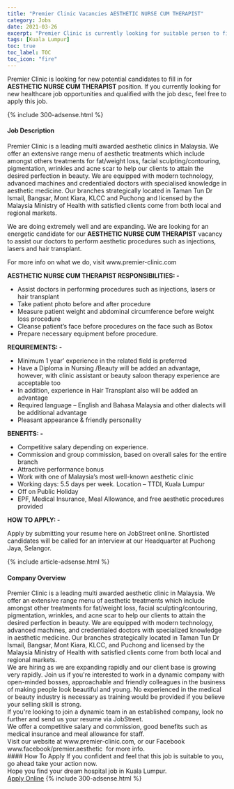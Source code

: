 ```yaml
---
title: "Premier Clinic Vacancies AESTHETIC NURSE CUM THERAPIST" 
category: Jobs 
date: 2021-03-26 
excerpt: "Premier Clinic is currently looking for suitable person to fill in the AESTHETIC NURSE CUM THERAPIST which positioned at Kuala Lumpur" 
tags: [Kuala Lumpur] 
toc: true 
toc_label: TOC 
toc_icon: "fire" 
--- 
```


<p>Premier Clinic is looking for new potential candidates to fill in for <b>AESTHETIC NURSE CUM THERAPIST</b> position. If you currently looking for new healthcare job opportunities and qualified with the job desc, feel free to apply this job.
</p>{% include 300-adsense.html %} 
<div><div><h4>Job Description</h4></div><div><div><span><div><p>Premier Clinic is a leading multi awarded aesthetic clinics in Malaysia. We offer an extensive range menu of aesthetic treatments which include amongst others treatments for fat/weight loss, facial sculpting/contouring, pigmentation, wrinkles and acne scar to help our clients to attain the desired perfection in beauty. We are equipped with modern technology, advanced machines and credentialed doctors with specialised knowledge in aesthetic medicine. Our branches strategically located in Taman Tun Dr Ismail, Bangsar, Mont Kiara, KLCC and Puchong and licensed by the Malaysia Ministry of Health with satisfied clients come from both local and regional markets.</p><p>We are doing extremely well and are expanding. We are looking for an energetic candidate for our <strong>AESTHETIC NURSE CUM THERAPIST</strong> vacancy to assist our doctors to perform aesthetic procedures such as injections, lasers and hair transplant.</p><p>For more info on what we do, visit www.premier-clinic.com</p><p><strong>AESTHETIC NURSE CUM THERAPIST RESPONSIBILITIES: -</strong></p><ul><li>Assist doctors in performing procedures such as injections, lasers or hair transplant</li><li>Take patient photo before and after procedure</li><li>Measure patient weight and abdominal circumference before weight loss procedure</li><li>Cleanse patient&#8217;s face before procedures on the face such as Botox</li><li>Prepare necessary equipment before procedure.</li></ul><p><strong>REQUIREMENTS: -</strong></p><ul><li>Minimum 1 year&#8217; experience in the related field is preferred</li><li>Have a Diploma in Nursing /Beauty will be added an advantage, however, with clinic assistant or beauty saloon therapy experience are acceptable too</li><li>In addition, experience in Hair Transplant also will be added an advantage</li><li>Required language &#8211; English and Bahasa Malaysia and other dialects will be additional advantage</li><li>Pleasant appearance &amp; friendly personality</li></ul><p><strong>BENEFITS: -</strong></p><ul><li>Competitive salary depending on experience.</li><li>Commission and group commission, based on overall sales for the entire branch</li><li>Attractive performance bonus</li><li>Work with one of Malaysia&#8217;s most well-known aesthetic clinic</li><li>Working days: 5.5 days per week. Location &#8211; TTDI, Kuala Lumpur</li><li>Off on Public Holiday</li><li>EPF, Medical Insurance, Meal Allowance, and free aesthetic procedures provided</li></ul><p><strong>HOW TO APPLY: -</strong></p><p>Apply by submitting your resume here on JobStreet online. Shortlisted candidates will be called for an interview at our Headquarter at Puchong Jaya, Selangor.</p></div></span></div></div></div> 
{% include article-adsense.html %} 
<div><div><h4>Company Overview</h4></div><div><div><span><div><div>Premier Clinic is a leading multi awarded aesthetic clinic in Malaysia. We offer an extensive range menu of aesthetic treatments which include amongst other treatments for fat/weight loss, facial sculpting/contouring, pigmentation, wrinkles, and acne scar to help our clients to attain the desired perfection in beauty. We are equipped with modern technology, advanced machines, and credentialed doctors with specialized knowledge in aesthetic medicine. Our branches strategically located in Taman Tun Dr Ismail, Bangsar, Mont Kiara, KLCC, and Puchong and licensed by the Malaysia Ministry of Health with satisfied clients come from both local and regional markets.</div>
<div>We are hiring as we are expanding rapidly and our client base is growing very rapidly. Join us if you're interested to work in a dynamic company with open-minded bosses, approachable and friendly colleagues in the business of making people look beautiful and young. No experienced in the medical or beauty industry is necessary as training would be provided if you believe your selling skill is strong.</div>
<div>If you're looking to join a dynamic team in an established company, look no further and send us your resume via JobStreet.</div>
<div>We offer a competitive salary and commission, good benefits such as medical insurance and meal allowance for staff.</div>
<div>Visit our website at www.premier-clinic.com, or our Facebook www.facebook/premier.aesthetic &#160;for more info.</div></div></span></div></div></div> 
#### How To Apply 
If you confident and feel that this job is suitable to you, go ahead take your action now. <br/> 
Hope you find your dream hospital job in Kuala Lumpur. <br/> 
<a href="https://www.jobstreet.com.my/en/job/aesthetic-nurse-cum-therapist-4508432?jobId=jobstreet-my-job-4508432" class="btn btn--warning" target="_blank" rel="nofollow noopenner">Apply Online</a> 
{% include 300-adsense.html %} 